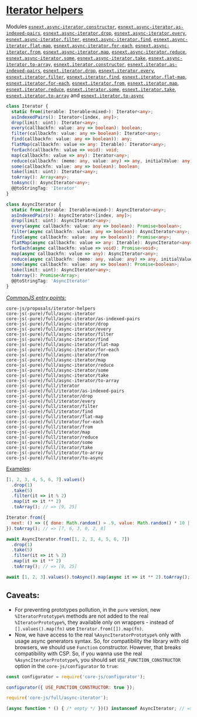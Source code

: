 # [Iterator helpers](https://github.com/tc39/proposal-iterator-helpers)
Modules [`esnext.async-iterator.constructor`](/packages/core-js/modules/esnext.async-iterator.constructor.js), [`esnext.async-iterator.as-indexed-pairs`](/packages/core-js/modules/esnext.async-iterator.as-indexed-pairs.js), [`esnext.async-iterator.drop`](/packages/core-js/modules/esnext.async-iterator.drop.js), [`esnext.async-iterator.every`](/packages/core-js/modules/esnext.async-iterator.every.js), [`esnext.async-iterator.filter`](/packages/core-js/modules/esnext.async-iterator.filter.js), [`esnext.async-iterator.find`](/packages/core-js/modules/esnext.async-iterator.find.js), [`esnext.async-iterator.flat-map`](/packages/core-js/modules/esnext.async-iterator.flat-map.js), [`esnext.async-iterator.for-each`](/packages/core-js/modules/esnext.async-iterator.for-each.js), [`esnext.async-iterator.from`](/packages/core-js/modules/esnext.async-iterator.from.js), [`esnext.async-iterator.map`](/packages/core-js/modules/esnext.async-iterator.map.js), [`esnext.async-iterator.reduce`](/packages/core-js/modules/esnext.async-iterator.reduce.js), [`esnext.async-iterator.some`](/packages/core-js/modules/esnext.async-iterator.some.js), [`esnext.async-iterator.take`](/packages/core-js/modules/esnext.async-iterator.take.js), [`esnext.async-iterator.to-array`](/packages/core-js/modules/esnext.async-iterator.to-array.js), [`esnext.iterator.constructor`](/packages/core-js/modules/esnext.iterator.constructor.js), [`esnext.iterator.as-indexed-pairs`](/packages/core-js/modules/esnext.iterator.as-indexed-pairs.js), [`esnext.iterator.drop`](/packages/core-js/modules/esnext.iterator.drop.js), [`esnext.iterator.every`](/packages/core-js/modules/esnext.iterator.every.js), [`esnext.iterator.filter`](/packages/core-js/modules/esnext.iterator.filter.js), [`esnext.iterator.find`](/packages/core-js/modules/esnext.iterator.find.js), [`esnext.iterator.flat-map`](/packages/core-js/modules/esnext.iterator.flat-map.js), [`esnext.iterator.for-each`](/packages/core-js/modules/esnext.iterator.for-each.js), [`esnext.iterator.from`](/packages/core-js/modules/esnext.iterator.from.js), [`esnext.iterator.map`](/packages/core-js/modules/esnext.iterator.map.js), [`esnext.iterator.reduce`](/packages/core-js/modules/esnext.iterator.reduce.js), [`esnext.iterator.some`](/packages/core-js/modules/esnext.iterator.some.js), [`esnext.iterator.take`](/packages/core-js/modules/esnext.iterator.take.js), [`esnext.iterator.to-array`](/packages/core-js/modules/esnext.iterator.to-array.js) and [`esnext.iterator.to-async`](/packages/core-js/modules/esnext.iterator.to-async.js)
```ts
class Iterator {
  static from(iterable: Iterable<mixed>): Iterator<any>;
  asIndexedPairs(): Iterator<[index, any]>;
  drop(limit: uint): Iterator<any>;
  every(callbackfn: value: any => boolean): boolean;
  filter(callbackfn: value: any => boolean): Iterator<any>;
  find(callbackfn: value: any => boolean)): any;
  flatMap(callbackfn: value => any: Iterable): Iterator<any>;
  forEach(callbackfn: value => void): void;
  map(callbackfn: value => any): Iterator<any>;
  reduce(callbackfn: (memo: any, value: any) => any, initialValue: any): any;
  some(callbackfn: value: any => boolean): boolean;
  take(limit: uint): Iterator<any>;
  toArray(): Array<any>;
  toAsync(): AsyncIterator<any>;
  @@toStringTag: 'Iterator'
}

class AsyncIterator {
  static from(iterable: Iterable<mixed>): AsyncIterator<any>;
  asIndexedPairs(): AsyncIterator<[index, any]>;
  drop(limit: uint): AsyncIterator<any>;
  every(async callbackfn: value: any => boolean): Promise<boolean>;
  filter(async callbackfn: value: any => boolean): AsyncIterator<any>;
  find(async callbackfn: value: any => boolean)): Promise<any>;
  flatMap(async callbackfn: value => any: Iterable): AsyncIterator<any>;
  forEach(async callbackfn: value => void): Promise<void>;
  map(async callbackfn: value => any): AsyncIterator<any>;
  reduce(async callbackfn: (memo: any, value: any) => any, initialValue: any): Promise<any>;
  some(async callbackfn: value: any => boolean): Promise<boolean>;
  take(limit: uint): AsyncIterator<any>;
  toArray(): Promise<Array>;
  @@toStringTag: 'AsyncIterator'
}
```
[*CommonJS entry points:*](/docs/Usage.md#commonjs-api)
```
core-js/proposals/iterator-helpers
core-js(-pure)/full/async-iterator
core-js(-pure)/full/async-iterator/as-indexed-pairs
core-js(-pure)/full/async-iterator/drop
core-js(-pure)/full/async-iterator/every
core-js(-pure)/full/async-iterator/filter
core-js(-pure)/full/async-iterator/find
core-js(-pure)/full/async-iterator/flat-map
core-js(-pure)/full/async-iterator/for-each
core-js(-pure)/full/async-iterator/from
core-js(-pure)/full/async-iterator/map
core-js(-pure)/full/async-iterator/reduce
core-js(-pure)/full/async-iterator/some
core-js(-pure)/full/async-iterator/take
core-js(-pure)/full/async-iterator/to-array
core-js(-pure)/full/iterator
core-js(-pure)/full/iterator/as-indexed-pairs
core-js(-pure)/full/iterator/drop
core-js(-pure)/full/iterator/every
core-js(-pure)/full/iterator/filter
core-js(-pure)/full/iterator/find
core-js(-pure)/full/iterator/flat-map
core-js(-pure)/full/iterator/for-each
core-js(-pure)/full/iterator/from
core-js(-pure)/full/iterator/map
core-js(-pure)/full/iterator/reduce
core-js(-pure)/full/iterator/some
core-js(-pure)/full/iterator/take
core-js(-pure)/full/iterator/to-array
core-js(-pure)/full/iterator/to-async
```
[Examples](https://is.gd/P7YLCq):
```js
[1, 2, 3, 4, 5, 6, 7].values()
  .drop(1)
  .take(5)
  .filter(it => it % 2)
  .map(it => it ** 2)
  .toArray(); // => [9, 25]

Iterator.from({
  next: () => ({ done: Math.random() > .9, value: Math.random() * 10 | 0 })
}).toArray(); // => [7, 6, 3, 0, 2, 8]

await AsyncIterator.from([1, 2, 3, 4, 5, 6, 7])
  .drop(1)
  .take(5)
  .filter(it => it % 2)
  .map(it => it ** 2)
  .toArray(); // => [9, 25]

await [1, 2, 3].values().toAsync().map(async it => it ** 2).toArray(); // => [1, 4, 9]
```
## Caveats:
- For preventing prototypes pollution, in the `pure` version, new `%IteratorPrototype%` methods are not added to the real `%IteratorPrototype%`, they available only on wrappers - instead of `[].values().map(fn)` use `Iterator.from([]).map(fn)`.
- Now, we have access to the real `%AsyncIteratorPrototype%` only with usage async generators syntax. So, for compatibility the library with old browsers, we should use `Function` constructor. However, that breaks compatibility with CSP. So, if you wanna use the real `%AsyncIteratorPrototype%`, you should set `USE_FUNCTION_CONSTRUCTOR` option in the `core-js/configurator` to `true`:
```js
const configurator = require('core-js/configurator');

configurator({ USE_FUNCTION_CONSTRUCTOR: true });

require('core-js/full/async-iterator');

(async function * () { /* empty */ })() instanceof AsyncIterator; // => true
```
